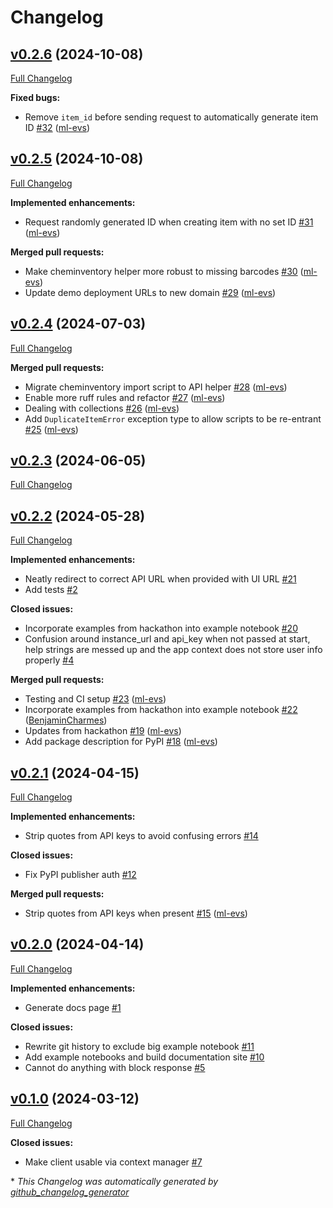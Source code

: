 # Changelog

## [v0.2.6](https://github.com/datalab-org/datalab-api/tree/v0.2.6) (2024-10-08)

[Full Changelog](https://github.com/datalab-org/datalab-api/compare/v0.2.5...v0.2.6)

**Fixed bugs:**

- Remove `item_id` before sending request to automatically generate item ID [\#32](https://github.com/datalab-org/datalab-api/pull/32) ([ml-evs](https://github.com/ml-evs))

## [v0.2.5](https://github.com/datalab-org/datalab-api/tree/v0.2.5) (2024-10-08)

[Full Changelog](https://github.com/datalab-org/datalab-api/compare/v0.2.4...v0.2.5)

**Implemented enhancements:**

- Request randomly generated ID when creating item with no set ID [\#31](https://github.com/datalab-org/datalab-api/pull/31) ([ml-evs](https://github.com/ml-evs))

**Merged pull requests:**

- Make cheminventory helper more robust to missing barcodes [\#30](https://github.com/datalab-org/datalab-api/pull/30) ([ml-evs](https://github.com/ml-evs))
- Update demo deployment URLs to new domain [\#29](https://github.com/datalab-org/datalab-api/pull/29) ([ml-evs](https://github.com/ml-evs))

## [v0.2.4](https://github.com/datalab-org/datalab-api/tree/v0.2.4) (2024-07-03)

[Full Changelog](https://github.com/datalab-org/datalab-api/compare/v0.2.3...v0.2.4)

**Merged pull requests:**

- Migrate cheminventory import script to API helper [\#28](https://github.com/datalab-org/datalab-api/pull/28) ([ml-evs](https://github.com/ml-evs))
- Enable more ruff rules and refactor [\#27](https://github.com/datalab-org/datalab-api/pull/27) ([ml-evs](https://github.com/ml-evs))
- Dealing with collections [\#26](https://github.com/datalab-org/datalab-api/pull/26) ([ml-evs](https://github.com/ml-evs))
- Add `DuplicateItemError` exception type to allow scripts to be re-entrant [\#25](https://github.com/datalab-org/datalab-api/pull/25) ([ml-evs](https://github.com/ml-evs))

## [v0.2.3](https://github.com/datalab-org/datalab-api/tree/v0.2.3) (2024-06-05)

[Full Changelog](https://github.com/datalab-org/datalab-api/compare/v0.2.2...v0.2.3)

## [v0.2.2](https://github.com/datalab-org/datalab-api/tree/v0.2.2) (2024-05-28)

[Full Changelog](https://github.com/datalab-org/datalab-api/compare/v0.2.1...v0.2.2)

**Implemented enhancements:**

- Neatly redirect to correct API URL when provided with UI URL [\#21](https://github.com/datalab-org/datalab-api/issues/21)
- Add tests [\#2](https://github.com/datalab-org/datalab-api/issues/2)

**Closed issues:**

- Incorporate examples from hackathon into example notebook [\#20](https://github.com/datalab-org/datalab-api/issues/20)
- Confusion around instance\_url and api\_key when not passed at start, help strings are messed up and the app context does not store user info properly [\#4](https://github.com/datalab-org/datalab-api/issues/4)

**Merged pull requests:**

- Testing and CI setup [\#23](https://github.com/datalab-org/datalab-api/pull/23) ([ml-evs](https://github.com/ml-evs))
- Incorporate examples from hackathon into example notebook [\#22](https://github.com/datalab-org/datalab-api/pull/22) ([BenjaminCharmes](https://github.com/BenjaminCharmes))
- Updates from hackathon [\#19](https://github.com/datalab-org/datalab-api/pull/19) ([ml-evs](https://github.com/ml-evs))
- Add package description for PyPI [\#18](https://github.com/datalab-org/datalab-api/pull/18) ([ml-evs](https://github.com/ml-evs))

## [v0.2.1](https://github.com/datalab-org/datalab-api/tree/v0.2.1) (2024-04-15)

[Full Changelog](https://github.com/datalab-org/datalab-api/compare/v0.2.0...v0.2.1)

**Implemented enhancements:**

- Strip quotes from API keys to avoid confusing errors [\#14](https://github.com/datalab-org/datalab-api/issues/14)

**Closed issues:**

- Fix PyPI publisher auth [\#12](https://github.com/datalab-org/datalab-api/issues/12)

**Merged pull requests:**

- Strip quotes from API keys when present [\#15](https://github.com/datalab-org/datalab-api/pull/15) ([ml-evs](https://github.com/ml-evs))

## [v0.2.0](https://github.com/datalab-org/datalab-api/tree/v0.2.0) (2024-04-14)

[Full Changelog](https://github.com/datalab-org/datalab-api/compare/v0.1.0...v0.2.0)

**Implemented enhancements:**

- Generate docs page [\#1](https://github.com/datalab-org/datalab-api/issues/1)

**Closed issues:**

- Rewrite git history to exclude big example notebook [\#11](https://github.com/datalab-org/datalab-api/issues/11)
- Add example notebooks and build documentation site [\#10](https://github.com/datalab-org/datalab-api/issues/10)
- Cannot do anything with block response [\#5](https://github.com/datalab-org/datalab-api/issues/5)

## [v0.1.0](https://github.com/datalab-org/datalab-api/tree/v0.1.0) (2024-03-12)

[Full Changelog](https://github.com/datalab-org/datalab-api/compare/af6a29a434dc8d2648b10ac28154299822b86dff...v0.1.0)

**Closed issues:**

- Make client usable via context manager [\#7](https://github.com/datalab-org/datalab-api/issues/7)



\* *This Changelog was automatically generated by [github_changelog_generator](https://github.com/github-changelog-generator/github-changelog-generator)*
